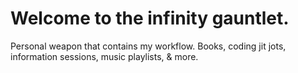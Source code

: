 # Welcome to the infinity gauntlet.

Personal weapon that contains my workflow. Books, coding jit jots, information sessions, music playlists, & more.